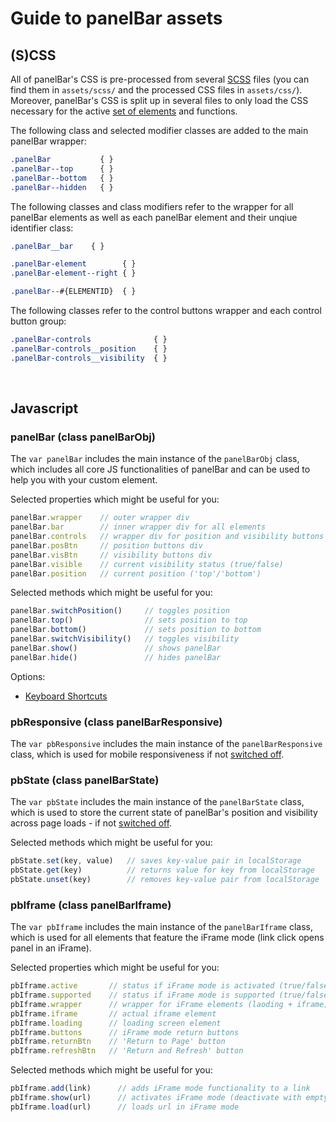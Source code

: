 # Guide to panelBar assets

## (S)CSS
All of panelBar's CSS is pre-processed from several [SCSS](http://sass-lang.com) files (you can find them in `assets/scss/` and the processed CSS files in `assets/css/`). Moreover, panelBar's CSS is split up in several files to only load the CSS necessary for the active [set of elements](../README.md#CustomSet) and functions.

The following class and selected modifier classes are added to the main panelBar wrapper:
```css
.panelBar           { }
.panelBar--top      { }
.panelBar--bottom   { }
.panelBar--hidden   { }
```

The following classes and class modifiers refer to the wrapper for all panelBar elements as well as each panelBar element and their unqiue identifier class:
```css
.panelBar__bar    { }

.panelBar-element        { }
.panelBar-element--right { }

.panelBar--#{ELEMENTID}  { }
```

The following classes refer to the control buttons wrapper and each control button group:
```css
.panelBar-controls              { }
.panelBar-controls__position    { }
.panelBar-controls__visibility  { }
```


&nbsp;

## Javascript

### panelBar (class panelBarObj)
The `var panelBar` includes the main instance of the `panelBarObj` class, which includes all core JS functionalities of panelBar and can be used to help you with your custom element.

Selected properties which might be useful for you:
```javascript
panelBar.wrapper    // outer wrapper div
panelBar.bar        // inner wrapper div for all elements
panelBar.controls   // wrapper div for position and visibility buttons
panelBar.posBtn     // position buttons div
panelBar.visBtn     // visibility buttons div
panelBar.visible    // current visibility status (true/false)
panelBar.position   // current position ('top'/'bottom')
```

Selected methods which might be useful for you:
```javascript
panelBar.switchPosition()     // toggles position
panelBar.top()                // sets position to top
panelBar.bottom()             // sets position to bottom
panelBar.switchVisibility()   // toggles visibility
panelBar.show()               // shows panelBar
panelBar.hide()               // hides panelBar
```

Options:  
- [Keyboard Shortcuts](../README.md#OptionKeyboard)


### pbResponsive (class panelBarResponsive)
The `var pbResponsive` includes the main instance of the `panelBarResponsive` class, which is used for mobile responsiveness if not [switched off](../README.md#OptionResponsive).


### pbState (class panelBarState)
The `var pbState` includes the main instance of the `panelBarState` class, which is used to store the current state of panelBar's position and visibility across page loads - if not [switched off](../README.md#OptionState).

Selected methods which might be useful for you:
```javascript
pbState.set(key, value)   // saves key-value pair in localStorage
pbState.get(key)          // returns value for key from localStorage
pbState.unset(key)        // removes key-value pair from localStorage
```

### pbIframe (class panelBarIframe)
The `var pbIframe` includes the main instance of the `panelBarIframe` class, which is used for all elements that feature the iFrame mode (link click opens panel in an iFrame).

Selected properties which might be useful for you:
```javascript
pbIframe.active       // status if iFrame mode is activated (true/false)
pbIframe.supported    // status if iFrame mode is supported (true/false)
pbIframe.wrapper      // wrapper for iFrame elements (laoding + iframe)
pbIframe.iframe       // actual iframe element
pbIframe.loading      // loading screen element
pbIframe.buttons      // iFrame mode return buttons
pbIframe.returnBtn    // 'Return to Page' button
pbIframe.refreshBtn   // 'Return and Refresh' button
```

Selected methods which might be useful for you:
```javascript
pbIframe.add(link)      // adds iFrame mode functionality to a link
pbIframe.show(url)      // activates iFrame mode (deactivate with empty url)
pbIframe.load(url)      // loads url in iFrame mode
```
